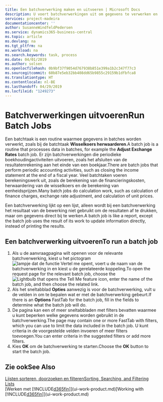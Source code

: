 ```yaml
---
title: Een batchverwerking maken en uitvoeren | Microsoft Docs
description: U voert batchverwerkingen uit om gegevens te verwerken en gegevens bij te werken om bijvoorbeeld periodieke boekhoudactiviteiten uit te voeren en berekeningen uit te voeren.
services: project-madeira
documentationcenter: ''
author: SusanneWindfeldPedersen
ms.service: dynamics365-business-central
ms.topic: article
ms.devlang: na
ms.tgt_pltfrm: na
ms.workload: na
ms.search.keywords: task, process
ms.date: 04/01/2019
ms.author: solsen
ms.openlocfilehash: 0b9bf37f9054d767938b851e399a1b2c347f77c3
ms.sourcegitcommit: 60b87e5eb32bb408dd65b9855c29159b1dfbfca8
ms.translationtype: HT
ms.contentlocale: nl-BE
ms.lasthandoff: 04/29/2019
ms.locfileid: "1249273"
---
```

# <a name="run-batch-jobs"></a><span data-ttu-id="383da-103">Batchverwerkingen uitvoeren</span><span class="sxs-lookup"><span data-stu-id="383da-103">Run Batch Jobs</span></span>
<span data-ttu-id="383da-104">Een batchtaak is een routine waarmee gegevens in batches worden verwerkt, zoals bij de batchtaak **Wisselkoers herwaarderen**.</span><span class="sxs-lookup"><span data-stu-id="383da-104">A batch job is a routine that processes data in batches, for example the **Adjust Exchange Rates** batch job.</span></span> <span data-ttu-id="383da-105">Er zijn batchverwerkingen die periodieke boekhoudingactiviteiten uitvoeren, zoals het afsluiten van de resultatenrekening aan het einde van een boekjaar.</span><span class="sxs-lookup"><span data-stu-id="383da-105">There are batch jobs that perform periodic accounting activities, such as closing the income statement at the end of a fiscal year.</span></span> <span data-ttu-id="383da-106">Veel batchtaken voeren berekeningswerk uit, zoals de berekening van de financieringskosten, herwaardering van de wisselkoers en de berekening van eenheidsprijzen.</span><span class="sxs-lookup"><span data-stu-id="383da-106">Many batch jobs do calculation work, such as calculation of finance charges, exchange rate adjustment, and calculation of unit prices.</span></span>

<span data-ttu-id="383da-107">Een batchverwerking lijkt op een lijst, alleen wordt bij een batchverwerking het resultaat van de bewerking niet gebruikt om de resultaten af te drukken, maar om gegevens direct bij te werken.</span><span class="sxs-lookup"><span data-stu-id="383da-107">A batch job is like a report, except the batch job uses the result of its work to update information directly, instead of printing the results.</span></span>

## <a name="to-run-a-batch-job"></a><span data-ttu-id="383da-108">Een batchverwerking uitvoeren</span><span class="sxs-lookup"><span data-stu-id="383da-108">To run a batch job</span></span>
1. <span data-ttu-id="383da-109">Als u de aanvraagpagina wilt openen voor de relevante batchverwerking, kiest u het pictogram ![lampje dat de functie Vertel me opent](media/ui-search/search_small.png "Vertel me wat u wilt doen"), voert u de naam van de batchverwerking in en kiest u de gerelateerde koppeling.</span><span class="sxs-lookup"><span data-stu-id="383da-109">To open the request page for the relevant batch job, choose the ![Lightbulb that opens the Tell Me feature](media/ui-search/search_small.png "Tell me what you want to do") icon, enter the name of the batch job, and then choose the related link.</span></span>
2. <span data-ttu-id="383da-110">Als het sneltabblad **Opties** aanwezig is voor de batchverwerking, vult u de velden in om te bepalen wat er met de batchverwerking gebeurt.</span><span class="sxs-lookup"><span data-stu-id="383da-110">If there is an **Options** FastTab for the batch job, fill in the fields to determine what the batch job will do.</span></span>
3. <span data-ttu-id="383da-111">De pagina kan een of meer sneltabbladen met filters bevatten waarmee u kunt beperken welke gegevens worden gebruikt in de batchverwerking.</span><span class="sxs-lookup"><span data-stu-id="383da-111">The page may contain one or more FastTab with filters, which you can use to limit the data included in the batch job.</span></span> <span data-ttu-id="383da-112">U kunt criteria in de voorgestelde velden invoeren of meer filters toevoegen.</span><span class="sxs-lookup"><span data-stu-id="383da-112">You can enter criteria in the suggested filters or add more filters.</span></span>
4. <span data-ttu-id="383da-113">Kies **OK** om de batchverwerking te starten.</span><span class="sxs-lookup"><span data-stu-id="383da-113">Choose the **OK** button to start the batch job.</span></span>

## <a name="see-also"></a><span data-ttu-id="383da-114">Zie ook</span><span class="sxs-lookup"><span data-stu-id="383da-114">See Also</span></span>
[<span data-ttu-id="383da-115">Lijsten sorteren, doorzoeken en filteren</span><span class="sxs-lookup"><span data-stu-id="383da-115">Sorting, Searching, and Filtering Lists</span></span>](ui-enter-criteria-filters.md)  
<span data-ttu-id="383da-116">[Werken met [!INCLUDE[d365fin](includes/d365fin_md.md)]](ui-work-product.md)</span><span class="sxs-lookup"><span data-stu-id="383da-116">[Working with [!INCLUDE[d365fin](includes/d365fin_md.md)]](ui-work-product.md)</span></span>

